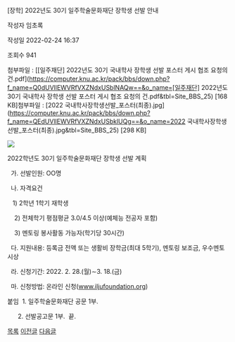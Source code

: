 
[장학] 2022년도 30기 일주학술문화재단 장학생 선발 안내





작성자
임초록


작성일
2022-02-24 16:37


조회수
941


첨부파일 : [[일주재단] 2022년도 30기 국내학사 장학생 선발 포스터 게시 협조 요청의 건.pdf](https://computer.knu.ac.kr/pack/bbs/down.php?f_name=Q0dUVllEWVRfVXZNdxUSblNAQw==&o_name=[일주재단] 2022년도 30기 국내학사 장학생 선발 포스터 게시 협조 요청의 건.pdf&tbl=Site_BBS_25) [168 KB]첨부파일 : [2022 국내학사장학생선발\_포스터(최종).jpg](https://computer.knu.ac.kr/pack/bbs/down.php?f_name=QEdUVllEWVRfVXZNdxUSbklUQg==&o_name=2022 국내학사장학생선발_포스터(최종).jpg&tbl=Site_BBS_25) [298 KB]


![](/pack/bbs/uploads/Site_BBS_25/220220224163713.jpg)  
  
﻿2022학년도 30기 일주학술문화재단 장학생 선발 계획  


  


  가. 선발인원: OO명 

  나. 자격요건

   1) 2학년 1학기 재학생

    2) 전체학기 평점평균 3.0/4.5 이상(예체능 전공자 포함)

    3) 멘토링 봉사활동 가능자(학기당 30시간)

  다. 지원내용: 등록금 전액 또는 생활비 장학금(최대 5학기), 멘토링 보조금, 우수멘토 시상

  라. 신청기간: 2022. 2. 28.(월)∼3. 18.(금)

  마. 신청방법: 온라인 신청(www.iljufoundation.org)

  


붙임  1. 일주학술문화재단 공문 1부.

      2. 선발공고문 1부.  끝.







[목록](https://computer.knu.ac.kr/06_sub/02_sub.html?key=&keyfield=&category=&page=1&bbs_code=Site_BBS_25)
[이전글](https://computer.knu.ac.kr/06_sub/02_sub.html?bbs_cmd=view&page=1&key=&keyfield=&category=&no=3708&bbs_code=Site_BBS_25)
[다음글](https://computer.knu.ac.kr/06_sub/02_sub.html?bbs_cmd=view&page=1&key=&keyfield=&category=&no=3710&bbs_code=Site_BBS_25)

















 